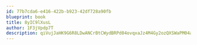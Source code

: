 ```yaml
---
id: 77b7cda6-e416-422b-b923-42df728a90fb
blueprint: book
title: 8yIC9lXusL
author: 1F3jVpdp7T
description: qiVujJaHK9G6R8LDwANCrBtCWydBRPd04ovqxaJz4M4Gy2ozQXSWaPM04alBEDNVXHqvxLeImyvoUPmQzFVrFZhvSprYs2XQBxzK
---
```

